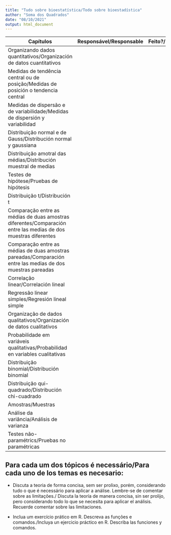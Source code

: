 ```yaml
---
title: "Tudo sobre bioestatística/Todo sobre bioestadística"
author: "Soma dos Quadrados"
date: "08/10/2021"
output: html_document
---
```


| Capítulos  	| Responsável/Responsable 	| Feito?/Hecho? 	| Revisados? 	| Publicado? 	|
|---	|---	|---	|---	|---	|
| Organizando dados quantitativos/Organización de datos cuantitativos 	|  	|  	|  	|  	|
| Medidas de tendência central ou de posição/Medidas de posición o tendencia central 	|  	|  	|  	|  	|
| Medidas de dispersão e de variabilidade/Medidas de dispersión y variabilidad 	|  	|  	|  	|  	|
| Distribuição normal e de Gauss/Distribución normal y gaussiana 	|  	|  	|  	|  	|
| Distribuição amotral das médias/Distribución muestral de medias 	|  	|  	|  	|  	|
| Testes de hipótese/Pruebas de hipótesis 	|  	|  	|  	|  	|
| Distribuição t/Distribución t 	|  	|  	|  	|  	|
| Comparação entre as médias de duas amostras diferentes/Comparación entre las medias de dos muestras diferentes 	|  	|  	|  	|  	|
| Comparação entre as médias de duas amostras pareadas/Comparación entre las medias de dos muestras pareadas 	|  	|  	|  	|  	|
| Correlação linear/Correlación lineal 	|  	|  	|  	|  	|
| Regressão linear simples/Regresión lineal simple 	|  	|  	|  	|  	|
| Organização de dados qualitativos/Organización de datos cualitativos  	|  	|  	|  	|  	|
| Probabilidade em variáveis qualitativas/Probabilidad en variables cualitativas 	|  	|  	|  	|  	|
| Distribuição binomial/Distribución binomial 	|  	|  	|  	|  	|
| Distribuição qui-quadrado/Distribución chi-cuadrado 	|  	|  	|  	|  	|
| Amostras/Muestras 	|  	|  	|  	|  	|
| Análise da variância/Análisis de varianza 	|  	|  	|  	|  	|
| Testes não-paramétrics/Pruebas no paramétricas 	|  	|  	|  	|  	|


## Para cada um dos tópicos é necessário/Para cada uno de los temas es necesario: <br>
 
- Discuta a teoria de forma concisa, sem ser prolixo, porém, considerando tudo o que é necessário para aplicar a análise. Lembre-se de comentar sobre as limitações./ Discuta la teoría de manera concisa, sin ser prolijo, pero considerando todo lo que se necesita para aplicar el análisis. Recuerde comentar sobre las limitaciones.
 
- Inclua um exercício prático em R. Descreva as funções e comandos./Incluya un ejercicio práctico en R. Describa las funciones y comandos.
 

